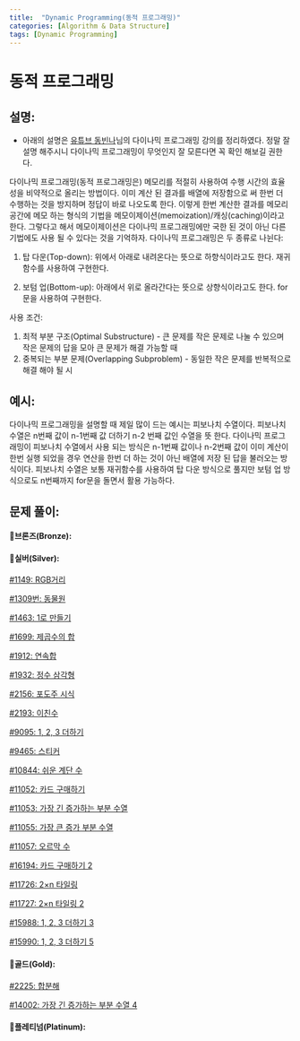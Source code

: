 ```yaml
---
title:  "Dynamic Programming(동적 프로그래밍)"
categories: [Algorithm & Data Structure]
tags: [Dynamic Programming]
---
```

# 동적 프로그래밍

## 설명:

- 아래의 설명은 [유튜브 동빈나](https://www.youtube.com/watch?v=5Lu34WIx2Us&ab_channel=%EB%8F%99%EB%B9%88%EB%82%98)님의 다이나믹 프로그래밍 강의를 정리하였다. 정말 잘 설명 해주시니 다이나믹 프로그래밍이 무엇인지 잘 모른다면 꼭 확인 해보길 권한다.

다이나믹 프로그래밍(동적 프로그래밍은) 메모리를 적절히 사용하여 수행 시간의 효율성을 비약적으로 올리는 방법이다. 이미 계산 된 결과를 배열에 저장함으로 써 한번 더 수행하는 것을 방지하며 정답이 바로 나오도록 한다. 이렇게 한번 계산한 결과를 메모리 공간에 메모 하는 형식의 기법을 메모이제이션(memoization)/캐싱(caching)이라고 한다. 그렇다고 해서 메모이제이션은 다이나믹 프로그래밍에만 국한 된 것이 아닌 다른 기법에도 사용 될 수 있다는 것을 기억하자. 다이나믹 프로그래밍은 두 종류로 나뉜다:

1. 탑 다운(Top-down): 위에서 아래로 내려온다는 뜻으로 하향식이라고도 한다. 재귀 함수를 사용하여 구현한다.

2. 보텀 업(Bottom-up): 아래에서 위로 올라간다는 뜻으로 상향식이라고도 한다. for문을 사용하여 구현한다.

사용 조건:

1. 최적 부분 구조(Optimal Substructure) - 큰 문제를 작은 문제로 나눌 수 있으며 작은 문제의 답을 모아 큰 문제가 해결 가능할 때
2. 중복되는 부분 문제(Overlapping Subproblem) - 동일한 작은 문제를 반복적으로 해결 해야 될 시

## 예시:

다이나믹 프로그래밍을 설명할 때 제일 많이 드는 예시는 피보나치 수열이다. 피보나치 수열은 n번째 값이 n-1번째 값 더하기 n-2 번째 값인 수열을 뜻 한다. 다이나믹 프로그래밍이 피보나치 수열에서 사용 되는 방식은 n-1번째 값이나 n-2번째 값이 이미 계산이 한번 실행 되었을 경우 연산을 한번 더 하는 것이 아닌 배열에 저장 된 답을 불러오는 방식이다. 피보나치 수열은 보통 재귀함수를 사용하여 탑 다운 방식으로 풀지만 보텀 업 방식으로도 n번째까지 for문을 돌면서 활용 가능하다.

## 문제 풀이:

#### 🥉브론즈(Bronze):

#### 🥈실버(Silver):

[#1149: RGB거리](/algorithm%20&%20data%20structure/1149-RGB거리/)

[#1309번: 동물원](/algorithm%20&%20data%20structure/1309번-동물원/)

[#1463: 1로 만들기](/algorithm%20&%20data%20structure/1463-1로-만들기/)

[#1699: 제곱수의 합](/algorithm%20&%20data%20structure/1699-제곱수의-합/)

[#1912: 연속합](/algorithm%20&%20data%20structure/1912-연속합/)

[#1932: 정수 삼각형](/algorithm%20&%20data%20structure/1932-정수-삼각형/)

[#2156: 포도주 시식](/algorithm%20&%20data%20structure/2156-포도주-시식/)

[#2193: 이친수](/algorithm%20&%20data%20structure/2193-이친수/)

[#9095: 1, 2, 3 더하기](/algorithm%20&%20data%20structure/9095-1,-2,-3-더하기)

[#9465: 스티커](/algorithm%20&%20data%20structure/9465-스티커)

[#10844: 쉬운 계단 수](/algorithm%20&%20data%20structure/10844-쉬운-계단-수)

[#11052: 카드 구매하기](/algorithm%20&%20data%20structure/11052-카드-구매하기/)

[#11053: 가장 긴 증가하는 부분 수열](/algorithm%20&%20data%20structure/11053-가장-긴-증가하는-부분-수열/)

[#11055: 가장 큰 증가 부분 수열](/algorithm%20&%20data%20structure/11055-가장-큰-증가-부분-수열/)

[#11057: 오르막 수](/algorithm%20&%20data%20structure/11057-오르막-수/)

[#16194: 카드 구매하기 2](/algorithm%20&%20data%20structure/16194-카드-구매하기-2/)

[#11726: 2×n 타일링](/algorithm%20&%20data%20structure/11726-2-n-타일링/)

[#11727: 2×n 타일링 2](/algorithm%20&%20data%20structure/11726-2-n-타일링-2/)

[#15988: 1, 2, 3 더하기 3](/algorithm%20&%20data%20structure/15988-1,-2,-3-더하기-3)

[#15990: 1, 2, 3 더하기 5](/algorithm%20&%20data%20structure/15990-1,-2,-3-더하기-5)


#### 🥇골드(Gold):

[#2225: 합분해](/algorithm%20&%20data%20structure/2225-합분해/)

[#14002: 가장 긴 증가하는 부분 수열 4](/algorithm%20&%20data%20structure/14002-가장-긴-증가하는-부분-수열-4/)

#### 👑플레티넘(Platinum):